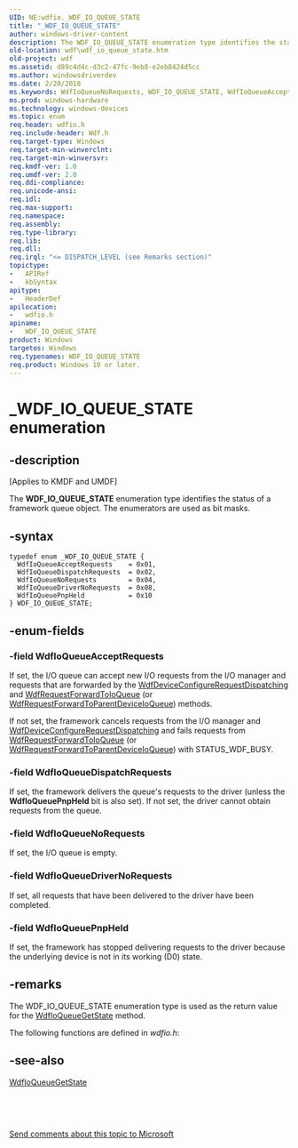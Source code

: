 ```yaml
---
UID: NE:wdfio._WDF_IO_QUEUE_STATE
title: "_WDF_IO_QUEUE_STATE"
author: windows-driver-content
description: The WDF_IO_QUEUE_STATE enumeration type identifies the status of a framework queue object. The enumerators are used as bit masks.
old-location: wdf\wdf_io_queue_state.htm
old-project: wdf
ms.assetid: d89c4d4c-d3c2-47fc-9eb8-e2eb8424d5cc
ms.author: windowsdriverdev
ms.date: 2/20/2018
ms.keywords: WdfIoQueueNoRequests, WDF_IO_QUEUE_STATE, WdfIoQueueAcceptRequests, wdfio/WdfIoQueuePnpHeld, wdfio/WdfIoQueueNoRequests, wdfio/WdfIoQueueDriverNoRequests, DFQueueObjectRef_210e9189-4d80-4c0f-930b-319af65697d2.xml, _WDF_IO_QUEUE_STATE, kmdf.wdf_io_queue_state, WDF_IO_QUEUE_STATE enumeration, wdfio/WdfIoQueueAcceptRequests, wdf.wdf_io_queue_state, WdfIoQueueDispatchRequests, WdfIoQueuePnpHeld, WdfIoQueueDriverNoRequests, wdfio/WdfIoQueueDispatchRequests, wdfio/WDF_IO_QUEUE_STATE
ms.prod: windows-hardware
ms.technology: windows-devices
ms.topic: enum
req.header: wdfio.h
req.include-header: Wdf.h
req.target-type: Windows
req.target-min-winverclnt: 
req.target-min-winversvr: 
req.kmdf-ver: 1.0
req.umdf-ver: 2.0
req.ddi-compliance: 
req.unicode-ansi: 
req.idl: 
req.max-support: 
req.namespace: 
req.assembly: 
req.type-library: 
req.lib: 
req.dll: 
req.irql: "<= DISPATCH_LEVEL (see Remarks section)"
topictype:
-	APIRef
-	kbSyntax
apitype:
-	HeaderDef
apilocation:
-	wdfio.h
apiname:
-	WDF_IO_QUEUE_STATE
product: Windows
targetos: Windows
req.typenames: WDF_IO_QUEUE_STATE
req.product: Windows 10 or later.
---
```


# _WDF_IO_QUEUE_STATE enumeration


## -description


<p class="CCE_Message">[Applies to KMDF and UMDF]

The <b>WDF_IO_QUEUE_STATE</b> enumeration type identifies the status of a framework queue object. The enumerators are used as bit masks.


## -syntax


````
typedef enum _WDF_IO_QUEUE_STATE { 
  WdfIoQueueAcceptRequests    = 0x01,
  WdfIoQueueDispatchRequests  = 0x02,
  WdfIoQueueNoRequests        = 0x04,
  WdfIoQueueDriverNoRequests  = 0x08,
  WdfIoQueuePnpHeld           = 0x10
} WDF_IO_QUEUE_STATE;
````


## -enum-fields




### -field WdfIoQueueAcceptRequests

If set, the I/O queue can accept new I/O requests from the I/O manager and requests that are forwarded by the <a href="..\wdfdevice\nf-wdfdevice-wdfdeviceconfigurerequestdispatching.md">WdfDeviceConfigureRequestDispatching</a> and <a href="..\wdfrequest\nf-wdfrequest-wdfrequestforwardtoioqueue.md">WdfRequestForwardToIoQueue</a> (or <a href="..\wdfrequest\nf-wdfrequest-wdfrequestforwardtoparentdeviceioqueue.md">WdfRequestForwardToParentDeviceIoQueue</a>) methods. 

If not set, the framework cancels requests from the I/O manager and <a href="..\wdfdevice\nf-wdfdevice-wdfdeviceconfigurerequestdispatching.md">WdfDeviceConfigureRequestDispatching</a> and fails requests from <a href="..\wdfrequest\nf-wdfrequest-wdfrequestforwardtoioqueue.md">WdfRequestForwardToIoQueue</a> (or <a href="..\wdfrequest\nf-wdfrequest-wdfrequestforwardtoparentdeviceioqueue.md">WdfRequestForwardToParentDeviceIoQueue</a>) with STATUS_WDF_BUSY.


### -field WdfIoQueueDispatchRequests

If set, the framework delivers the queue's requests to the driver (unless the <b>WdfIoQueuePnpHeld</b> bit is also set). If not set, the driver cannot obtain requests from the queue. 


### -field WdfIoQueueNoRequests

If set, the I/O queue is empty.


### -field WdfIoQueueDriverNoRequests

If set, all requests that have been delivered to the driver have been completed. 


### -field WdfIoQueuePnpHeld

If set, the framework has stopped delivering requests to the driver because the underlying device is not in its working (D0) state.


## -remarks



The WDF_IO_QUEUE_STATE enumeration type is used as the return value for the <a href="..\wdfio\nf-wdfio-wdfioqueuegetstate.md">WdfIoQueueGetState</a> method.

The following functions are defined in <i>wdfio.h</i>:






## -see-also

<a href="..\wdfio\nf-wdfio-wdfioqueuegetstate.md">WdfIoQueueGetState</a>



 

 

<a href="mailto:wsddocfb@microsoft.com?subject=Documentation%20feedback [wdf\wdf]:%20WDF_IO_QUEUE_STATE enumeration%20 RELEASE:%20(2/20/2018)&amp;body=%0A%0APRIVACY STATEMENT%0A%0AWe use your feedback to improve the documentation. We don't use your email address for any other purpose, and we'll remove your email address from our system after the issue that you're reporting is fixed. While we're working to fix this issue, we might send you an email message to ask for more info. Later, we might also send you an email message to let you know that we've addressed your feedback.%0A%0AFor more info about Microsoft's privacy policy, see http://privacy.microsoft.com/en-us/default.aspx." title="Send comments about this topic to Microsoft">Send comments about this topic to Microsoft</a>

